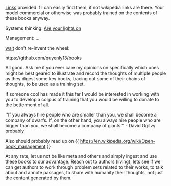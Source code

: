 [Links](https://arstechnica.com/tech-policy/2025/02/meta-torrented-over-81-7tb-of-pirated-books-to-train-ai-authors-say/) provided if I can easily find them, if not wikipedia links are there.
Your model commercial or otherwise was probably trained on the contents of these books anyway.

Systems thinking:
[Are your lights on](https://github.com/quyenly13/books/blob/master/Problem%20Solving/Donald%20C.%20Gause%20-%20Are%20Your%20Lights%20On.pdf)

Management:
...

[wait](https://en.wikipedia.org/wiki/Who_Moved_My_Cheese%3F) don't re-invent the wheel:

https://github.com/quyenly13/books 

All good. Ask me if you ever care my opinions on specifically which ones might be best geared to illustrate and record the thoughts of multiple people as they digest some key books, tracing out some of their chains of thoughts, to be used as a training set. 

If someone cool has made it this far I would be interested in working with you to develop a corpus of training that you would be willing to donate to the betterment of all. 

''If you always hire people who are smaller than you, we shall become a company of dwarfs. If, on the other hand, you always hire people who are bigger than you, we shall become a company of giants.'' - David Ogilvy probably

Also should probably read up on {{ https://en.wikipedia.org/wiki/Open-book_management }}

At any rate, let us not be like meta and others and simply ingest and use these books to our advantage. Reach out to authors (living), lets see if we can get authors to work through problem sets related to their works, to talk about and annote passages, to share with humanity their thoughts, not just the content generated by them.
